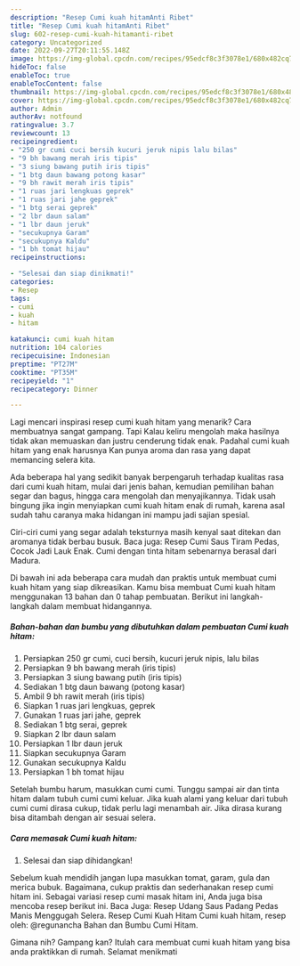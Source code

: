 ```yaml
---
description: "Resep Cumi kuah hitamAnti Ribet"
title: "Resep Cumi kuah hitamAnti Ribet"
slug: 602-resep-cumi-kuah-hitamanti-ribet
category: Uncategorized
date: 2022-09-27T20:11:55.148Z
image: https://img-global.cpcdn.com/recipes/95edcf8c3f3078e1/680x482cq70/cumi-kuah-hitam-foto-resep-utama.jpg
hideToc: false
enableToc: true
enableTocContent: false
thumbnail: https://img-global.cpcdn.com/recipes/95edcf8c3f3078e1/680x482cq70/cumi-kuah-hitam-foto-resep-utama.jpg
cover: https://img-global.cpcdn.com/recipes/95edcf8c3f3078e1/680x482cq70/cumi-kuah-hitam-foto-resep-utama.jpg
author: Admin
authorAv: notfound
ratingvalue: 3.7
reviewcount: 13
recipeingredient:
- "250 gr cumi cuci bersih kucuri jeruk nipis lalu bilas"
- "9 bh bawang merah iris tipis"
- "3 siung bawang putih iris tipis"
- "1 btg daun bawang potong kasar"
- "9 bh rawit merah iris tipis"
- "1 ruas jari lengkuas geprek"
- "1 ruas jari jahe geprek"
- "1 btg serai geprek"
- "2 lbr daun salam"
- "1 lbr daun jeruk"
- "secukupnya Garam"
- "secukupnya Kaldu"
- "1 bh tomat hijau"
recipeinstructions:

- "Selesai dan siap dinikmati!"
categories:
- Resep
tags:
- cumi
- kuah
- hitam

katakunci: cumi kuah hitam 
nutrition: 104 calories
recipecuisine: Indonesian
preptime: "PT27M"
cooktime: "PT35M"
recipeyield: "1"
recipecategory: Dinner

---
```



Lagi mencari inspirasi resep cumi kuah hitam yang menarik? Cara membuatnya sangat gampang. Tapi Kalau keliru mengolah maka hasilnya tidak akan memuaskan dan justru cenderung tidak enak. Padahal cumi kuah hitam yang enak harusnya Kan punya aroma dan rasa yang dapat memancing selera kita.


Ada beberapa hal yang sedikit banyak berpengaruh terhadap kualitas rasa dari cumi kuah hitam, mulai dari jenis bahan, kemudian pemilihan bahan segar dan bagus, hingga cara mengolah dan menyajikannya. Tidak usah bingung jika ingin menyiapkan cumi kuah hitam enak di rumah, karena asal sudah tahu caranya maka hidangan ini mampu jadi sajian spesial.

Ciri-ciri cumi yang segar adalah teksturnya masih kenyal saat ditekan dan aromanya tidak berbau busuk. Baca juga: Resep Cumi Saus Tiram Pedas, Cocok Jadi Lauk Enak. Cumi dengan tinta hitam sebenarnya berasal dari Madura.


Di bawah ini ada beberapa cara mudah dan praktis untuk membuat cumi kuah hitam yang siap dikreasikan. Kamu bisa membuat Cumi kuah hitam menggunakan 13 bahan dan 0 tahap pembuatan. Berikut ini langkah-langkah dalam membuat hidangannya.

<!--inarticleads1-->

##### Bahan-bahan dan bumbu yang dibutuhkan dalam pembuatan Cumi kuah hitam:

1. Persiapkan 250 gr cumi, cuci bersih, kucuri jeruk nipis, lalu bilas
1. Persiapkan 9 bh bawang merah (iris tipis)
1. Persiapkan 3 siung bawang putih (iris tipis)
1. Sediakan 1 btg daun bawang (potong kasar)
1. Ambil 9 bh rawit merah (iris tipis)
1. Siapkan 1 ruas jari lengkuas, geprek
1. Gunakan 1 ruas jari jahe, geprek
1. Sediakan 1 btg serai, geprek
1. Siapkan 2 lbr daun salam
1. Persiapkan 1 lbr daun jeruk
1. Siapkan secukupnya Garam
1. Gunakan secukupnya Kaldu
1. Persiapkan 1 bh tomat hijau


Setelah bumbu harum, masukkan cumi cumi. Tunggu sampai air dan tinta hitam dalam tubuh cumi cumi keluar. Jika kuah alami yang keluar dari tubuh cumi cumi dirasa cukup, tidak perlu lagi menambah air. Jika dirasa kurang bisa ditambah dengan air sesuai selera. 

<!--inarticleads2-->

##### Cara memasak Cumi kuah hitam:


1. Selesai dan siap dihidangkan!

Sebelum kuah mendidih jangan lupa masukkan tomat, garam, gula dan merica bubuk. Bagaimana, cukup praktis dan sederhanakan resep cumi hitam ini. Sebagai variasi resep cumi masak hitam ini, Anda juga bisa mencoba resep berikut ini. Baca Juga: Resep Udang Saus Padang Pedas Manis Menggugah Selera. Resep Cumi Kuah Hitam Cumi kuah hitam, resep oleh: @regunancha Bahan dan Bumbu Cumi Hitam. 

Gimana nih? Gampang kan? Itulah cara membuat cumi kuah hitam yang bisa anda praktikkan di rumah. Selamat menikmati

